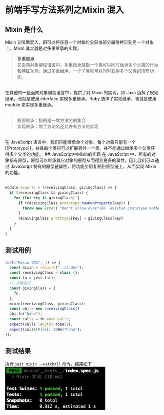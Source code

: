 
# 前端手写方法系列之Mixin 混入
## Mixin 是什么
Mixin 又叫做混入，即可以将任意一个对象的全部或部分属性拷贝到另一个对象上。Mixin 其实就是对多重继承的实现。
<br />

> <strong>多重继承 </strong><br/>
>在面向对象编程语言中，多重继承是指一个类可以同时继承多个父类的行为和特征功能。通过多重继承，一个子类就可以同时获得多个父类的所有功能。

<br />
在其他的一些面向对象编程语言中，提供了对 Mixin 的实现。如 Java 选择了规则继承，也就是使用 interface 实现多重继承。Ruby 选择了实现继承，也就是使用 module 来实现多重继承。
<br />
<br />

> 规则继承：指的是一堆方法名的集合<br/>
> 实现继承：除了方法名还允许有方法的实现

<br/>
在 JavaScript 语言中，我们只能继承单个对象，每个对象只能有一个 [[Prototype]]，并且每个类只可以扩展另外一个类。并不能通过继承多个父类获得多个父类的功能。
## JavaScript中Mixin的实现
在 JavaScript 中，所有的对象都有原型，原型可以继承其它对象的原型从而得到更多的属性。因此我们可以通过 JavaScript 特有的原型链属性，将功能引用复制到原型链上，从而实现 Mixin 的功能。
<br />
<br >

```javascript
module.exports = (receivingClass, givingClass) => {
  if (receivingClass && givingClass) {
    for (let key in givingClass) {
      if (receivingClass.prototype.hasOwnProperty(key)) {
        throw new Error(`"Don't allow override  existed prototype method. The method is: ${key}"`)
      }
      receivingClass.prototype[key] = givingClass[key]
    }
  }
}
```

## 测试用例
```javascript
test("Mixin 实现", () => {
  const mixin = require("../index");
  const receivingClass = class {};
  const fn = jest.fn();
  // 小吸血刀
  const givingClass = {
    fn,
  };
  mixin(receivingClass, givingClass);
  const obj = new receivingClass()
  obj.fn("haha");
  const calls = fn.mock.calls;
  expect(calls.length).toBe(1);
  expect(calls[0][0]).toBe("haha");
});
```
## 测试结果
执行 ``jest mixin --watchAll`` 命令，结果如下：<br/>
![mixin](/assets/mixin.png "Mixin 混入")